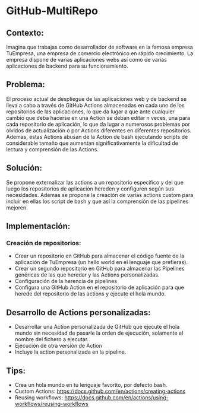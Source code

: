 # GitHub-MultiRepo

## Contexto:
Imagina que trabajas como desarrollador de software en la famosa empresa TuEmpresa, una empresa de comercio electrónico en rápido crecimiento. La empresa dispone de varias aplicaciones webs así como de varias aplicaciones de backend para su funcionamiento.

## Problema:
El proceso actual de despliegue de las aplicaciones web y de backend se lleva a cabo a través de GitHub Actions almacenadas en cada uno de los repositorios de las aplicaciones, lo que da lugar a que ante cualquier cambio que deba hacerse en una 
Action se deban editar n veces, una para cada repositorio de aplicación, lo que da lugar a numerosos problemas por olvidos de actualización o por Actions diferentes en diferentes repositorios.
Ademas, estas Actions abusan de la Action de bash ejecutando scripts de considerable tamaño que aumentan significativamente la dificultad de lectura y comprensión de las Actions.

## Solución:
Se propone externalizar las actions a un repositorio especifico y del que luego los repositorios de aplicación hereden y configuren según sus necesidades. Ademas se propone la creación de varias actions custom para incluir en ellas los script de bash y que así la comprensión de las pipelines mejoren.

## Implementación:
### Creación de repositorios:
 - Crear un repositorio en GitHub para almacenar el código fuente de la aplicación de TuEmpresa (un hello world en el lenguaje que prefieras).
 - Crear un segundo repositorio en GitHub para almacenar las Pipelines genéricas de las que heredar y las Actions personalizadas.
 - Configuración de la herencia de pipelines
 - Configura una GitHub Action en el repositorio de aplicación para que herede del repositorio de las actions y ejecute el hola mundo.

## Desarrollo de Actions personalizadas:
 - Desarrollar una Action personalizada de GitHub que ejecute el hola mundo sin necesidad de pasarle la orden de ejecución, solamente el nombre del fichero a ejecutar.
 - Ejecución de otra versión de Action
 - Incluye la action personalizada en la pipeline.

## Tips:
 - Crea un hola mundo en tu lenguaje favorito, por defecto bash.
 - Custom Actions: https://docs.github.com/en/actions/creating-actions
 - Reusing workflows: https://docs.github.com/en/actions/using-workflows/reusing-workflows
